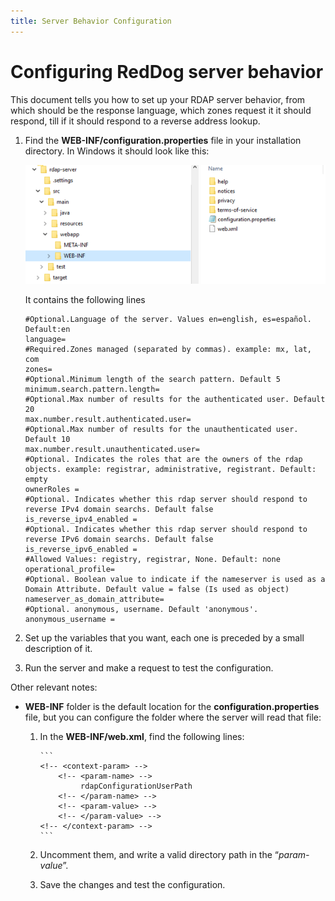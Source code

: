 ```yaml
---
title: Server Behavior Configuration
---
```


# Configuring RedDog server behavior

This document tells you how to set up your RDAP server behavior, from which should be the response language, which zones request it it should respond, till if it should respond to a reverse address lookup.

1.	Find the **WEB-INF/configuration.properties** file in your installation directory. In Windows it should look like this:

	![CONFIGURATION PATH](img\configuration-path.png)

	It contains the following lines

        #Optional.Language of the server. Values en=english, es=español. Default:en
        language=
        #Required.Zones managed (separated by commas). example: mx, lat, com
        zones=
        #Optional.Minimum length of the search pattern. Default 5
        minimum.search.pattern.length=
        #Optional.Max number of results for the authenticated user. Default 20
        max.number.result.authenticated.user=
        #Optional.Max number of results for the unauthenticated user. Default 10
        max.number.result.unauthenticated.user=
        #Optional. Indicates the roles that are the owners of the rdap objects. example: registrar, administrative, registrant. Default: empty
        ownerRoles =
        #Optional. Indicates whether this rdap server should respond to reverse IPv4 domain searchs. Default false
        is_reverse_ipv4_enabled =
        #Optional. Indicates whether this rdap server should respond to reverse IPv6 domain searchs. Default false
        is_reverse_ipv6_enabled =
        #Allowed Values: registry, registrar, None. Default: none
        operational_profile=
        #Optional. Boolean value to indicate if the nameserver is used as a Domain Attribute. Default value = false (Is used as object)
        nameserver_as_domain_attribute=
        #Optional. anonymous, username. Default 'anonymous'.
        anonymous_username = 

2.	Set up the variables that you want, each one is preceded by a small description of it.

3.	Run the server and make a request to test the configuration.

Other relevant notes:

* **WEB-INF** folder is the default location for the **configuration.properties** file, but you can configure the folder where the server will read that file:

    1.	In the **WEB-INF/web.xml**, find the following lines:
 
			```
			<!-- <context-param> -->
				<!-- <param-name> -->
					 rdapConfigurationUserPath
				<!-- </param-name> -->
				<!-- <param-value> -->
				<!-- </param-value> -->
			<!-- </context-param> -->
			```

    2.	Uncomment them, and write a valid directory path in the “_param-value_”.
    3.	Save the changes and test the configuration.



